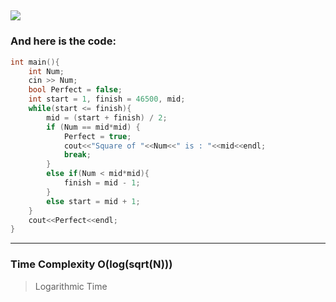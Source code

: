 ![](/images/Leetcode_Valid.png)
---
### And here is the code:

```c++
int main(){
    int Num;
    cin >> Num;
    bool Perfect = false;
    int start = 1, finish = 46500, mid;
    while(start <= finish){
        mid = (start + finish) / 2;
        if (Num == mid*mid) {
            Perfect = true;
            cout<<"Square of "<<Num<<" is : "<<mid<<endl;
            break;
        }
        else if(Num < mid*mid){
            finish = mid - 1;
        }
        else start = mid + 1;
    }
    cout<<Perfect<<endl;
}
```
---
### Time Complexity O(log(sqrt(N)))
> Logarithmic Time
